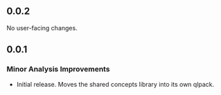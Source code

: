 ## 0.0.2

No user-facing changes.

## 0.0.1

### Minor Analysis Improvements

* Initial release. Moves the shared concepts library into its own qlpack.
